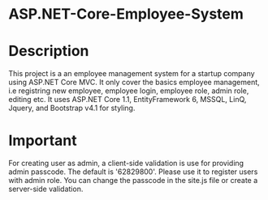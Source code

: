 # ASP.NET-Core-Employee-System
# Description
This project is a an employee management system for a startup company using ASP.NET Core MVC. 
It only cover the basics employee management, i.e registring new employee, employee login, employee role, admin role, editing etc.
It uses ASP.NET Core 1.1, EntityFramework 6, MSSQL, LinQ, Jquery, and Bootstrap v4.1 for styling.
# Important
For creating user as admin, a client-side validation is use for providing admin passcode. The default is '62829800'. Please use it to register users
with admin role. You can change the passcode in the site.js file or create a server-side validation.
